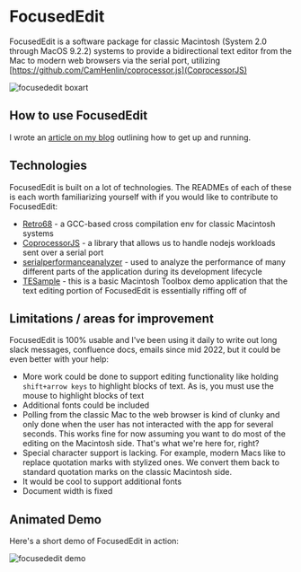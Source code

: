 # FocusedEdit
FocusedEdit is a software package for classic Macintosh (System 2.0 through MacOS 9.2.2) systems to provide a bidirectional text editor from the Mac to modern web browsers via the serial port, utilizing [https://github.com/CamHenlin/coprocessor.js](CoprocessorJS)

![focusededit boxart](https://user-images.githubusercontent.com/1225579/193198997-9f9adf02-e587-46a1-aa6a-0ad3fc980316.png)

## How to use FocusedEdit
I wrote an [article on my blog](https://henlin.net/2022/09/28/Introducing-FocusedEdit-for-classic-Macintosh/) outlining how to get up and running.

## Technologies
FocusedEdit is built on a lot of technologies. The READMEs of each of these is each worth familiarizing yourself with if you would like to contribute to FocusedEdit:

- [Retro68](https://github.com/autc04/Retro68) - a GCC-based cross compilation env for classic Macintosh systems
- [CoprocessorJS](https://github.com/CamHenlin/coprocessor.js) - a library that allows us to handle nodejs workloads sent over a serial port
- [serialperformanceanalyzer](https://github.com/CamHenlin/serialperformanceanalyzer) - used to analyze the performance of many different parts of the application during its development lifecycle
- [TESample](https://github.com/CamHenlin/TESample) - this is a basic Macintosh Toolbox demo application that the text editing portion of FocusedEdit is essentially riffing off of

## Limitations / areas for improvement
FocusedEdit is 100% usable and I've been using it daily to write out long slack messages, confluence docs, emails since mid 2022, but it could be even better with your help:

- More work could be done to support editing functionality like holding `shift+arrow keys` to highlight blocks of text. As is, you must use the mouse to highlight blocks of text
- Additional fonts could be included
- Polling from the classic Mac to the web browser is kind of clunky and only done when the user has not interacted with the app for several seconds. This works fine for now assuming you want to do most of the editing on the Macintosh side. That's what we're here for, right?
- Special character support is lacking. For example, modern Macs like to replace quotation marks with stylized ones. We convert them back to standard quotation marks on the classic Macintosh side. 
- It would be cool to support additional fonts
- Document width is fixed

## Animated Demo
Here's a short demo of FocusedEdit in action:

![focusededit demo](https://user-images.githubusercontent.com/1225579/193197483-4a8b7c75-a78e-4ffb-b708-1ec9a2aec05a.gif)

